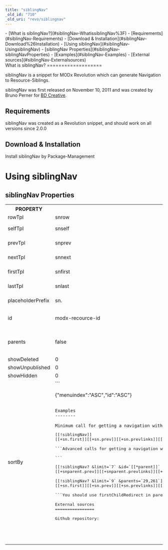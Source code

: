 ```yaml
---
title: "siblingNav"
_old_id: "710"
_old_uri: "revo/siblingnav"
---
```


<div>- [What is siblingNav?](#siblingNav-WhatissiblingNav%3F)
  - [Requirements](#siblingNav-Requirements)
  - [Download & Installation](#siblingNav-Download%26Installation)
- [Using siblingNav](#siblingNav-UsingsiblingNav)
  - [siblingNav Properties](#siblingNav-siblingNavProperties)
  - [Examples](#siblingNav-Examples)
- [External sources](#siblingNav-Externalsources)

</div>What is siblingNav?
===================

siblingNav is a snippet for MODx Revolution which can generate Navigation to Resource-Siblings.

siblingNav was first released on November 10, 2011 and was created by Bruno Perner for [BD Creative](http://www.bdcreative.de/).

Requirements
------------

siblingNav was created as a Revolution snippet, and should work on all versions since 2.0.0

Download & Installation
-----------------------

Install siblingNav by Package-Management

Using siblingNav
================

siblingNav Properties
---------------------

<table><tbody><tr><th>PROPERTY</th><th>DEFAULT</th><th>DESCRIPTION</th></tr><tr><td>rowTpl</td><td>snrow</td><td>chunk for siblings</td></tr><tr><td>selfTpl</td><td>snself</td><td>chunk for active row</td></tr><tr><td>prevTpl</td><td>snprev</td><td>chunk for previous-link</td></tr><tr><td>nextTpl</td><td>snnext</td><td>chunk for next-link</td></tr><tr><td>firstTpl</td><td>snfirst</td><td>chunk for link to first resource</td></tr><tr><td>lastTpl</td><td>snlast</td><td>chunk for link to last resource</td></tr><tr><td>placeholderPrefix</td><td>sn.</td><td>example: \[<span class="error">\[+sn.next\]</span>\]</td></tr><tr><td>id</td><td>modx-recource-id</td><td>the resourceid from where to get the siblings</td></tr><tr><td>parents</td><td>false</td><td>commaseperated, get siblings from more than one parent</td></tr><tr><td>showDeleted</td><td>0</td><td> </td></tr><tr><td>showUnpublished</td><td>0</td><td> </td></tr><tr><td>showHidden</td><td>0</td><td> </td></tr><tr><td>sortBy</td><td>```

 {"menuindex":"ASC","id":"ASC"} 

```</td><td>JSON-string with resource-fields for sorting</td></tr><tr><td>limit</td><td>false</td><td> </td></tr></tbody></table>you can find the default chunk-files here: <https://github.com/Bruno17/siblingnav/tree/master/core/components/siblingnav/elements/chunks>

Examples
--------

Minimum call for getting a navigation with all siblings

```
<pre class="brush: php">
[[!siblingNav]]
[[+sn.first]][[+sn.prev]][[+sn.prevlinks]][[+sn.self]][[+sn.nextlinks]][[+sn.next]][[+sn.last]]

```Advanced calls for getting a navigation with parents and navigate between childs of multiple parents

```
<pre class="brush: php">
[[!siblingNav? &limit=`7` &id=`[[*parent]]` &placeholderPrefix=`snparent.`]]
[[+snparent.prev]][[+snparent.prevlinks]][[+snparent.self]][[+snparent.nextlinks]][[+snparent.next]]

[[!siblingNav? &limit=`9` &parents=`29,261`]]
[[+sn.first]][[+sn.prev]][[+sn.prevlinks]][[+sn.self]][[+sn.nextlinks]][[+sn.next]][[+sn.last]]

```You should use firstChildRedirect in parent resources.

External sources
================

Github repository: <https://github.com/Bruno17/siblingnav>